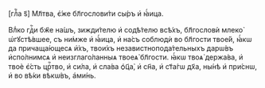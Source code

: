 [глⷡ҇а ѕ҃] Мл҃тва, є҆́же бл҃гослови́ти сы́ръ и҆ ꙗ҆́ица.

Влⷣко гдⷭ҇и бж҃е на́шъ, зижди́телю и҆ содѣ́телю всѣ́хъ, бл҃гословѝ млеко̀
ѡ҆гꙋстѣ́вшее, съ ни́мже и҆ ꙗ҆́ица, и҆ на́съ соблюдѝ во бл҃гости твое́й, ꙗ҆́кѡ да
причаща́ющесѧ и҆̀хъ, твои́хъ независтнопода́тельныхъ дарѡ́въ и҆спо́лнимсѧ и҆
неизглаго́ланныѧ твоеѧ̀ бл҃гости. ꙗ҆́кѡ твоѧ̀ держа́ва, и҆ твоѐ є҆́сть црⷭ҇тво,
и҆ си́ла, и҆ сла́ва ѻ҆ц҃а̀, и҆ сн҃а, и҆ ст҃а́гѡ дх҃а, ны́нѣ и҆ при́снѡ, и҆ во
вѣ́ки вѣкѡ́въ, а҆ми́нь.

